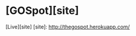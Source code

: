 # [GOSpot][site]

[Live][site]
[site]: http://thegospot.herokuapp.com/

[screenshot]: ./images/gospot.gif
